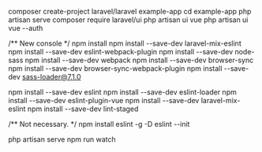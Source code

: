 composer create-project laravel/laravel example-app
cd example-app
php artisan serve
composer require laravel/ui
php artisan ui vue
php artisan ui vue --auth

/** New console */
npm install
npm install --save-dev laravel-mix-eslint
npm install --save-dev eslint-webpack-plugin
npm install --save-dev node-sass
npm install --save-dev webpack
npm install --save-dev browser-sync
npm install --save-dev browser-sync-webpack-plugin
npm install --save-dev sass-loader@7.1.0

npm install --save-dev eslint
npm install --save-dev eslint-loader
npm install --save-dev eslint-plugin-vue
npm install --save-dev laravel-mix-eslint
npm install --save-dev lint-staged

/** Not necessary. */
npm install eslint -g -D
eslint --init


php artisan serve
npm run watch

